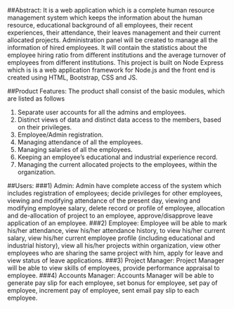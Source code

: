 ##Abstract:
It is a web application which is a complete human resource management system which keeps the information about the human resource, educational background of all employees, their  recent experiences, their attendance, their  leaves management and their current allocated projects. Administration panel will be created to manage all the information of hired employees. It will contain the statistics about the employee hiring ratio from different institutions and the average turnover of employees from different institutions. This project is built on Node Express which is is a web application framework for Node.js and the front end is created using HTML, Bootstrap, CSS and JS.  

##Product Features:
The product shall consist of the basic modules, which are listed as follows
1. Separate user accounts for all the admins and employees.
2. Distinct views of data and distinct data access to the members, based on their privileges.
3. Employee/Admin registration.
4. Managing attendance of all the employees.
5. Managing salaries of all the employees.
6. Keeping an employee’s educational and industrial experience record.
7. Managing the current allocated projects to the employees, within the organization.

##Users:
 ###1) Admin:
    Admin have complete access of the system which includes registration of employees; decide privileges for other employees, viewing         and modifying attendance of the present day, viewing and modifying employee salary, delete record or profile of employee, allocation       and de-allocation of project to an employee, approve/disapprove leave application of an employee.
 ###2) Employee:
    Employee will be able to mark his/her attendance, view his/her attendance history, to view his/her current salary,  view his/her           current employee profile (including educational and industrial history), view all his/her projects within organization, view other         employees who are sharing the same project with him, apply for leave and view status of leave applications.
 ###3) Project Manager:
    Project Manager will be able to view skills of employees, provide performance appraisal to employee.
 ###4) Accounts Manager:
    Accounts Manager will be able to generate pay slip for each employee, set bonus for employee, set pay of employee, increment pay of       employee, sent email pay slip to each employee. 


